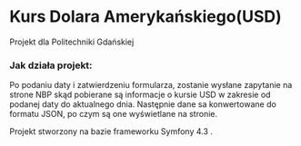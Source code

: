 # Kurs Dolara Amerykańskiego(USD)
Projekt dla Politechniki Gdańskiej

### Jak działa projekt:
Po podaniu daty i zatwierdzeniu formularza, zostanie wysłane zapytanie na strone NBP skąd pobierane są informacje o kursie USD w zakresie od podanej daty do aktualnego dnia. Następnie dane sa konwertowane do formatu JSON, po czym są one wyświetlane na stronie.

Projekt stworzony na bazie frameworku Symfony 4.3 .


